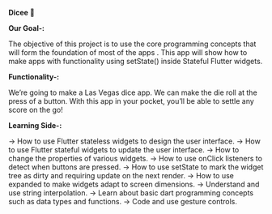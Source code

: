 **Dicee 🎲**

**Our Goal-:**

The objective of this project is to use the core programming concepts that will form the foundation of most of the apps . This app will show how to make apps with functionality using setState() inside Stateful Flutter widgets.

**Functionality-:**

We’re going to make a Las Vegas dice app. We can make the die roll at the press of a button. With this app in your pocket, you’ll be able to settle any score on the go!

**Learning Side-:**

-> How to use Flutter stateless widgets to design the user interface.
-> How to use Flutter stateful widgets to update the user interface.
-> How to change the properties of various widgets.
-> How to use onClick listeners to detect when buttons are pressed.
-> How to use setState to mark the widget tree as dirty and requiring update on the next render.
-> How to use expanded to make widgets adapt to screen dimensions.
-> Understand and use string interpolation.
-> Learn about basic dart programming concepts such as data types and functions.
-> Code and use gesture controls.
